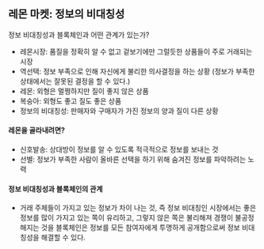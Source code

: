 ## 레몬 마켓: 정보의 비대칭성
정보 비대칭성과 블록체인과 어떤 관계가 있는가?

- 레몬시장: 품질을 정확히 알 수 없고 겉보기에만 그럴듯한 상품들이 주로 거래되는 시장
- 역선택: 정보 부족으로 인해 자신에게 불리한 의사결정을 하는 상황
  (정보가 부족한 상태에서는 잘못된 결정을 할 수 있다.)
- 레몬: 외형은 멀쩡하지만 질이 좋지 않은 상품
- 복숭아: 외형도 좋고 질도 좋은 상품
- 정보의 비대칭성: 판매자와 구매자가 가진 정보의 양과 질이 다른 상황

#### 레몬을 골라내려면?
- 신호발송: 상대방이 정보를 알 수 있도록 적극적으로 정보를 보내는 것
- 선별: 정보가 부족한 사람이 올바른 선택을 하기 위해 숨겨진 정보를 파악하려는 노력

#### 정보 비대칭성과 블록체인의 관계
- 거래 주체들이 가지고 있는 정보가 차이 나는 것, 즉 정보 비대칭인 시장에서는 좋은 정보를 많이 가지고 있는 쪽이 유리하고, 그렇지 않은 쪽은 불리해져 경쟁이 불공정해지는 것을 블록체인은 정보를 모든 참여자에게 투명하게 공개함으로써 정보 비대칭성을 해결할 수 있다.
